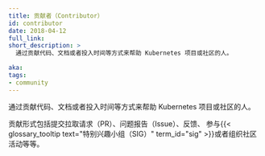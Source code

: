 ```yaml
---
title: 贡献者（Contributor）
id: contributor
date: 2018-04-12
full_link: 
short_description: >
  通过贡献代码、文档或者投入时间等方式来帮助 Kubernetes 项目或社区的人。

aka: 
tags:
- community
---
```


<!--
title: Contributor
id: contributor
date: 2018-04-12
full_link: 
short_description: >
  Someone who donates code, documentation, or their time to help the Kubernetes project or community.

aka: 
tags:
- community
-->

<!--
 Someone who donates code, documentation, or their time to help the Kubernetes project or community.
-->
通过贡献代码、文档或者投入时间等方式来帮助 Kubernetes 项目或社区的人。

<!--more-->

<!--
Contributions include pull requests (PRs), issues, feedback, {{< glossary_tooltip text="special interest groups (SIG)" term_id="sig" >}} participation, or organizing community events.
-->
贡献形式包括提交拉取请求（PR）、问题报告（Issue）、反馈、
参与{{< glossary_tooltip text="特别兴趣小组（SIG）" term_id="sig" >}}或者组织社区活动等等。
